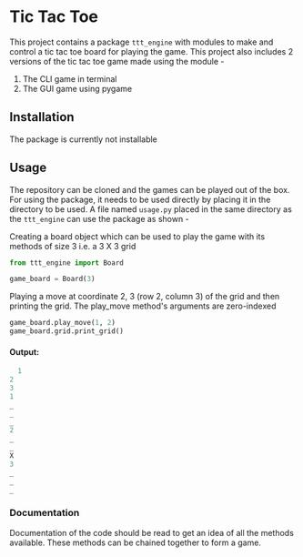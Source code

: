 ﻿# Tic Tac Toe

This project contains a package `ttt_engine` with modules to make and control a tic tac toe board for playing the game.
This project also includes 2 versions of the tic tac toe game made using the module -

1. The CLI game in terminal
2. The GUI game using pygame

## Installation

The package is currently not installable

## Usage

The repository can be cloned and the games can be played out of the box. For using the package, it needs to be used
directly by placing it in the directory to be used.
A file named `usage.py` placed in the same directory as the `ttt_engine` can use the package as shown -

Creating a board object which can be used to play the game with its methods of size 3 i.e. a 3 X 3 grid

```python
from ttt_engine import Board

game_board = Board(3)
```

Playing a move at coordinate 2, 3 (row 2, column 3) of the grid and then printing the grid. The play_move method's
arguments are zero-indexed

```python
game_board.play_move(1, 2)
game_board.grid.print_grid()
```

#### Output:

```python
  1
2
3
1
_
_
_
2
_
_
X
3
_
_
_
```

### Documentation

Documentation of the code should be read to get an idea of all the methods available. These methods can be chained
together to form a game.
